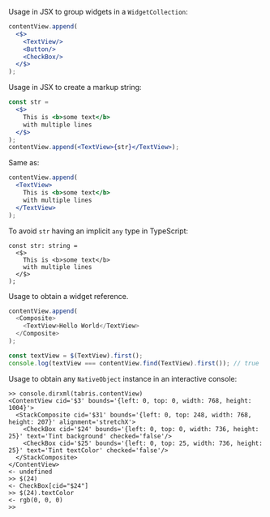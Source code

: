 Usage in JSX to group widgets in a `WidgetCollection`:

```jsx
contentView.append(
  <$>
    <TextView/>
    <Button/>
    <CheckBox/>
  </$>
);
```

Usage in JSX to create a markup string:

```jsx
const str =
  <$>
    This is <b>some text</b>
    with multiple lines
  </$>
);
contentView.append(<TextView>{str}</TextView>);
```

Same as:

```jsx
contentView.append(
  <TextView>
    This is <b>some text</b>
    with multiple lines
  </TextView>
);
```

To avoid `str` having an implicit `any` type in TypeScript:

```tsx
const str: string =
  <$>
    This is <b>some text</b>
    with multiple lines
  </$>
);
```

Usage to obtain a widget reference.
```js
contentView.append(
  <Composite>
    <TextView>Hello World</TextView>
  </Composite>
);

const textView = $(TextView).first();
console.log(textView === contentView.find(TextView).first()); // true
```

Usage to obtain any `NativeObject` instance in an interactive console:

```
>> console.dirxml(tabris.contentView)
<ContentView cid='$3' bounds='{left: 0, top: 0, width: 768, height: 1004}'>
  <StackComposite cid='$31' bounds='{left: 0, top: 248, width: 768, height: 207}' alignment='stretchX'>
    <CheckBox cid='$24' bounds='{left: 0, top: 0, width: 736, height: 25}' text='Tint background' checked='false'/>
    <CheckBox cid='$25' bounds='{left: 0, top: 25, width: 736, height: 25}' text='Tint textColor' checked='false'/>
  </StackComposite>
</ContentView>
<- undefined
>> $(24)
<- CheckBox[cid="$24"]
>> $(24).textColor
<- rgb(0, 0, 0)
>>
```